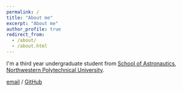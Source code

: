 ```yaml
---
permalink: /
title: "About me"
excerpt: "About me"
author_profile: true
redirect_from: 
  - /about/
  - /about.html
---
```


I'm a third year undergraduate student from  [School of Astronautics](https://hangtian.nwpu.edu.cn/), [Northwestern Polytechnical University](https://www.nwpu.edu.cn/).



[email](mailto:zhangjin0205@mail.nwpu.edu.cn) / [GitHub](https://github.com/rogerwater)
